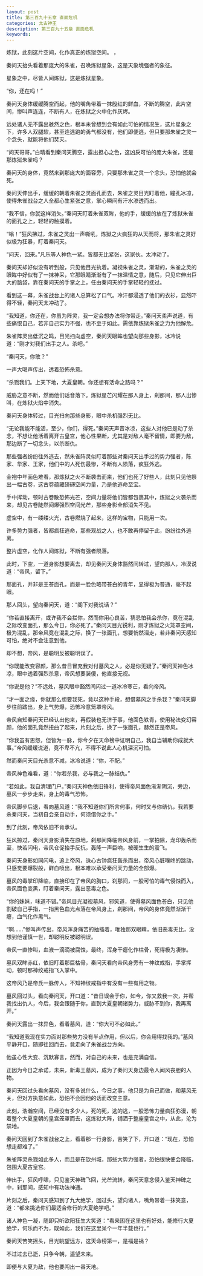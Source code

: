 ```yaml
---
layout: post
title: 第三百九十五章 直面危机
categories: 太古神王
description: 第三百九十五章 直面危机
keywords:
---
```


炼狱，此刻这片空间，化作真正的炼狱空间。 ，

秦问天抬头看着那庞大的朱雀，召唤炼狱星象，这是天象境强者的象征。

星象之中，尽皆人间炼狱，这是炼狱星象。

“你，还在吗！”

秦问天身体缓缓腾空而起，他的嘴角带着一抹殷红的鲜血，不断的腾空，此片空间，惨叫声连连，不断有人，在炼狱之火中化作灰烬。

远处诸人无不露出骇然之色，根本未曾想到会有如此可怕的情况生，这片星象之下，许多人双腿软，甚至连逃跑的勇气都没有，他们即便逃，但只要那朱雀之灵一个念头，就能将他们焚灭。

“问天哥哥。”白晴看到秦问天腾空，露出担心之色，这凶戾可怕的庞大朱雀，还是那炼狱朱雀吗？

秦问天的身体，竟然来到那庞大的面容旁，只要那朱雀之灵一个念头，恐怕他就会死。

秦问天伸出手，缓缓的朝着朱雀之灵面孔而去，朱雀之灵目光盯着他，瞳孔冰凉，使得朱雀战台之人全都心生紧张之意，掌心瞬间有汗水渗透而出。

“我不信，你就这样消失。”秦问天盯着朱雀双眸，他的手，缓缓的放在了炼狱朱雀的面孔之上，轻轻的触摸着。

“嗡！”狂风拂过，朱雀之灵出一声嘶吼，炼狱之火疯狂的从天而将，那朱雀之灵好似极为狂暴，盯着秦问天。

“问天，回来。”凡乐等人神色一紧。皆都无比紧张，这家伙。太冲动了。

秦问天却好似没有听到般，只见他目光执着。凝视朱雀之灵，渐渐的，朱雀之灵的眼眸中好似有了一抹神采，它那眼睛渐渐有了一抹温情之意，随后，只见它伸出巨大的脑袋，靠在秦问天的手掌之上，任由秦问天的手掌轻轻的抚过。

看到这一幕，朱雀战台上的诸人总算松了口气。冷汗都浸透了他们的衣衫，显然吓得不轻，秦问天太冲动了。

“我知道，你还在，你虽为阵灵，我一定会想办法将你带走。”秦问天柔声说道，有些痛恨自己，若非自己实力不强，也不至于如此。需依靠炼狱朱雀之力为他解危。

朱雀阵灵出低沉之鸣，目光扫向虚空，秦问天眼眸也望向那些身影，冰冷说道：“刚才对我们出手之人。杀吧。”

“秦问天，你敢？”

一声大喝声传出，透着恐怖杀意。

“杀戮我们。上天下地，大夏皇朝。你还想有活命之路吗？”

威胁之意不断，然而他们话音落下。炼狱星芒闪耀在那人身上，刹那间，那人出惨叫，在炼狱火焰中消失。

秦问天身体转过，目光扫向那些身影，眼中杀机强烈无比。

“无论我能不能活，至少，你们，得死。”秦问天声音冰凉，这些人对他已是动了杀念，不想让他活着离开古皇宫，他心性果断，尤其是对敌人毫不留情，即要为敌，那边断了一切念头，以杀断仇。

那些强者纷纷往外逃去，然朱雀阵灵似盯着那些对秦问天出手过的势力强者，陈家、华家、王家，他们中的人死伤最惨，不断有人陨落，疯狂外逃。

金袍中年面色难看，那炼狱之火不断袭击而来，他们也死了好些人，此刻只见他祭出一幅古卷，这古卷蕴藏磅礴空间力量，乃是他逃命至宝。

手中挥动，顿时古卷散恐怖光芒，空间力量将他们皆都包裹其中，炼狱之火袭杀而来，却见古卷陡然间爆强烈空间光芒，那些身影全部消失不见。

虚空中，有一缕缕火光，古卷燃烧了起来，这样的宝物，只能用一次。

许多势力强者，皆都疯狂逃命，那些观战之人，也不敢再停留于此，纷纷往外逃离。

整片虚空，化作人间炼狱，不断有强者陨落。

此时，下空，一道身影想要离去，却见秦问天身体豁然间转过，望向那人，冷漠说道：“帝风，留下。”

那面孔，并非是王苍面孔，而是一脸色略带苍白的青年，显得极为普通，毫不起眼。

那人回头，望向秦问天，道：“阁下对我说话？”

“你若直接离开，或许我不会拦你，然而你用心良苦，猜忌怕我会杀你，竟在混乱之际改变面孔，那么今日，你必死了。”秦问天目光锐利，刚才炼狱之火笼罩空间，极为混乱，那帝风竟在混乱之际，换了一张面孔，想要悄然溜走，若非秦问天感知可怕，绝对不会注意到他。

却不想，帝风，是聪明反被聪明误了。

“你既能改变容颜，那么昔日冒充我对付墓风之人，必是你无疑了。”秦问天神色冰凉，眼中透着强烈杀意，帝风想要装傻，他直接无视。

“你说是他？”不远处，墓风眼中豁然间闪过一道冰冷寒芒，看向帝风。

“才一面之缘，你就那么想要我死，竟以这种手段，想借墓风之手杀我？”秦问天脚步往前踏出，身上气势爆，恐怖冷意笼罩帝风。

帝风自知秦问天已经认出他来，再假装也无济于事，他面色铁青，使用秘法变幻容颜，他的面孔竟然扭曲了起来，片刻之后，换了一张面孔，赫然正是帝风。

“你我虽有恩怨，但皆为一脉，你今夕在天命榜中证明自己，我自当辅助你成就大事。”帝风缓缓说道，竟不卑不亢，不得不说此人心机深沉可怕。

然而秦问天目光杀意不减，冰冷说道：“你，不配。”

帝风神色难看，道：“你若杀我，必与我之一脉结仇。”

“若如此，我自清理门户。”秦问天神色依旧锋利，使得帝风面色渐渐阴沉，旁边，墓风一步步走来，身上的毒气恐怖。

帝风脚步后退，看向墓风道：“我不知道你们所言何事，何时又与你结仇，我若要杀秦问天，当初自会亲自动手，何须借你之手。”

到了此刻，帝风依旧不肯承认。

狂风掠过，秦问天身影消失在原地，刹那间降临帝风身前，一掌拍除，龙印轰杀而至，快若闪电，帝风仓促抬手反抗，轰隆一声巨响，被硬生生的震飞。

秦问天身影如同闪电，追上帝风，诛心古钟疯狂轰杀而出，帝风心脏噗咚的跳动，只感觉要爆裂般，鲜血喷出，根本难以承受秦问天力量的全部爆。

墓风的毒掌印降临，直接印在了帝风的胸口，刹那间，一股可怕的毒气侵蚀而入，帝风面色变黑，盯着秦问天，露出恶毒之色。

“你的妹妹，味道不错。”帝风目光凝视墓风，邪笑道，使得墓风面色苍白，只见他割破自己手指，一指黑色血光点落在帝风身上，刹那间，帝风的身体竟然渐渐干瘪，血气化作黑气。

“啊……”惨叫声传出，帝风浑身痛苦的抽搐着，唯独那双眼睛，依旧恶毒无比，没想到他谨慎一世，却聪明反被聪明误。

帝风一直惨叫，血液一滴滴被腐蚀，最终，浑身干瘪化作枯骨，死得极为凄惨。

墓风双眸赤红，依旧盯着那巨枯骨，秦问天看向帝风身旁有一神纹戒指，手掌挥动，顿时那神纹戒指飞入掌中。

这帝风乃是帝氏一脉传人，不知神纹戒指中有没有一些有用之物。

墓风回过头，看向秦问天，开口道：“昔日误会于你，如今，你又救我一次，并帮我找出仇人，今后，我会跟随于你，直到大夏皇朝诸势力，威胁不到你，我再离开。”

秦问天露出一抹异色，看着墓风，道：“你大可不必如此。”

“我知道我现在实力面对那些势力没有半点作用，但以后，你会用得找我的。”墓风平静开口，随即往回而去，竟走向了朱雀战台方向。

他虽心性大变、沉默寡言，然而，对自己的未来，也是充满自信。

正因为今日之承诺，未来，新毒王墓风，成为了秦问天身边最令人闻风丧胆的人物。

秦问天回过头看向墓风，没有多说什么，今日之事，他只是为自己而做，和墓风无关，但对方执意如此，恐怕不会因他的话而改变主意。

此刻，浩瀚空间，已经没有多少人，死的死，逃的逃，一股恐怖力量疯狂弥漫，朝着整个大夏皇朝的皇宫笼罩而去，这炼狱大阵，铺洒于整座皇宫之中，从此，沦为禁地。

秦问天回到了朱雀战台之上，看着那一行身影，苦笑了下，开口道：“现在，恐怕想走都难了。”

朱雀阵灵杀戮如此多人，而且是在钦州城，那些大势力强者，恐怕很快便会降临，包围大夏古皇宫。

伸出手，狂风呼啸，只见鉴天神碑飞回，光芒流转，秦问天意念侵入鉴天神碑之中，刹那间，感知中有功法神通。

片刻之后，秦问天感知到了九大绝学，回过头，望向诸人，嘴角带着一抹笑意，道：“都来挑选你们最适合修行的大夏绝学吧。”

诸人神色一凝，随即只听欧阳狂生大笑道：“看来困在这里也有好处，能修行大夏绝学，何乐而不为，既如此，我们在这里呆个一年半载也行。”

秦问天苦笑摇头，目光眺望远方，这天命榜第一，是福是祸？

不过过去已逝，只争今朝，遥望未来。

即便与大夏为敌，他也要闯出一番天地。
